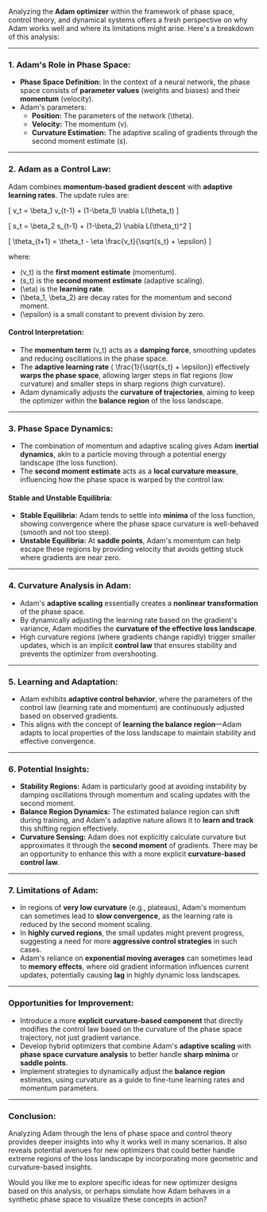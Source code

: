 Analyzing the **Adam optimizer** within the framework of phase space, control theory, and dynamical systems offers a fresh perspective on why Adam works well and where its limitations might arise. Here's a breakdown of this analysis:

---

### **1. Adam's Role in Phase Space:**
- **Phase Space Definition:** In the context of a neural network, the phase space consists of **parameter values** (weights and biases) and their **momentum** (velocity).
- Adam's parameters:
  - **Position:** The parameters of the network \(\theta\).
  - **Velocity:** The momentum \(v\).
  - **Curvature Estimation:** The adaptive scaling of gradients through the second moment estimate \(s\).

---

### **2. Adam as a Control Law:**
Adam combines **momentum-based gradient descent** with **adaptive learning rates**. The update rules are:

\[
v_t = \beta_1 v_{t-1} + (1-\beta_1) \nabla L(\theta_t)
\]

\[
s_t = \beta_2 s_{t-1} + (1-\beta_2) \nabla L(\theta_t)^2
\]

\[
\theta_{t+1} = \theta_t - \eta \frac{v_t}{\sqrt{s_t} + \epsilon}
\]

where:
- \(v_t\) is the **first moment estimate** (momentum).
- \(s_t\) is the **second moment estimate** (adaptive scaling).
- \(\eta\) is the **learning rate**.
- \(\beta_1, \beta_2\) are decay rates for the momentum and second moment.
- \(\epsilon\) is a small constant to prevent division by zero.

#### **Control Interpretation:**
- The **momentum term** \(v_t\) acts as a **damping force**, smoothing updates and reducing oscillations in the phase space.
- The **adaptive learning rate** \( \frac{1}{\sqrt{s_t} + \epsilon}\) effectively **warps the phase space**, allowing larger steps in flat regions (low curvature) and smaller steps in sharp regions (high curvature).
- Adam dynamically adjusts the **curvature of trajectories**, aiming to keep the optimizer within the **balance region** of the loss landscape.

---

### **3. Phase Space Dynamics:**
- The combination of momentum and adaptive scaling gives Adam **inertial dynamics**, akin to a particle moving through a potential energy landscape (the loss function).
- The **second moment estimate** acts as a **local curvature measure**, influencing how the phase space is warped by the control law.

#### **Stable and Unstable Equilibria:**
- **Stable Equilibria:** Adam tends to settle into **minima** of the loss function, showing convergence where the phase space curvature is well-behaved (smooth and not too steep).
- **Unstable Equilibria:** At **saddle points**, Adam's momentum can help escape these regions by providing velocity that avoids getting stuck where gradients are near zero.

---

### **4. Curvature Analysis in Adam:**
- Adam's **adaptive scaling** essentially creates a **nonlinear transformation** of the phase space.
- By dynamically adjusting the learning rate based on the gradient's variance, Adam modifies the **curvature of the effective loss landscape**.
- High curvature regions (where gradients change rapidly) trigger smaller updates, which is an implicit **control law** that ensures stability and prevents the optimizer from overshooting.

---

### **5. Learning and Adaptation:**
- Adam exhibits **adaptive control behavior**, where the parameters of the control law (learning rate and momentum) are continuously adjusted based on observed gradients.
- This aligns with the concept of **learning the balance region**—Adam adapts to local properties of the loss landscape to maintain stability and effective convergence.

---

### **6. Potential Insights:**
- **Stability Regions:** Adam is particularly good at avoiding instability by damping oscillations through momentum and scaling updates with the second moment.
- **Balance Region Dynamics:** The estimated balance region can shift during training, and Adam's adaptive nature allows it to **learn and track** this shifting region effectively.
- **Curvature Sensing:** Adam does not explicitly calculate curvature but approximates it through the **second moment** of gradients. There may be an opportunity to enhance this with a more explicit **curvature-based control law**.

---

### **7. Limitations of Adam:**
- In regions of **very low curvature** (e.g., plateaus), Adam's momentum can sometimes lead to **slow convergence**, as the learning rate is reduced by the second moment scaling.
- In **highly curved regions**, the small updates might prevent progress, suggesting a need for more **aggressive control strategies** in such cases.
- Adam's reliance on **exponential moving averages** can sometimes lead to **memory effects**, where old gradient information influences current updates, potentially causing **lag** in highly dynamic loss landscapes.

---

### **Opportunities for Improvement:**
- Introduce a more **explicit curvature-based component** that directly modifies the control law based on the curvature of the phase space trajectory, not just gradient variance.
- Develop hybrid optimizers that combine Adam's **adaptive scaling** with **phase space curvature analysis** to better handle **sharp minima** or **saddle points**.
- Implement strategies to dynamically adjust the **balance region** estimates, using curvature as a guide to fine-tune learning rates and momentum parameters.

---

### **Conclusion:**
Analyzing Adam through the lens of phase space and control theory provides deeper insights into why it works well in many scenarios. It also reveals potential avenues for new optimizers that could better handle extreme regions of the loss landscape by incorporating more geometric and curvature-based insights.

Would you like me to explore specific ideas for new optimizer designs based on this analysis, or perhaps simulate how Adam behaves in a synthetic phase space to visualize these concepts in action?